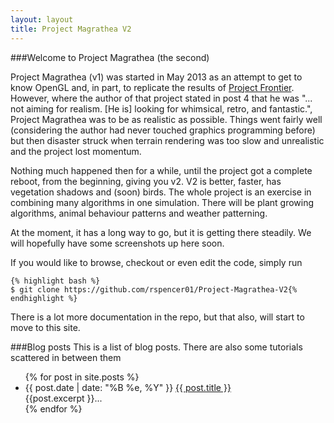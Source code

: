 ```yaml
---
layout: layout
title: Project Magrathea V2
---
```


###<a name="welcome-to-github-pages" class="anchor" href="#welcome-to-github-pages"><span class="octicon octicon-link"></span></a>Welcome to Project Magrathea (the second)

Project Magrathea (v1) was started in May 2013 as an attempt to get to know OpenGL and, in part, to replicate the results of [Project Frontier][1].  However, where the author of that project stated in post 4 that he was "... not aiming for realism. [He is] looking for whimsical, retro, and fantastic.", Project Magrathea was to be as realistic as possible.  Things went fairly well (considering the author had never touched graphics programming before) but then disaster struck when terrain rendering was too slow and unrealistic and the project lost momentum.

Nothing much happened then for a while, until the project got a complete reboot, from the beginning, giving you v2.  V2 is better, faster, has vegetation shadows and (soon) birds.  The whole project is an exercise in combining many algorithms in one simulation.  There will be plant growing algorithms, animal behaviour patterns and weather patterning.

At the moment, it has a long way to go, but it is getting there steadily.  We will hopefully have some screenshots up here soon.

If you would like to browse, checkout or even edit the code, simply run

    {% highlight bash %}
    $ git clone https://github.com/rspencer01/Project-Magrathea-V2{% endhighlight %}

There is a lot more documentation in the repo, but that also, will start to move to this site.

###Blog posts
This is a list of blog posts.  There are also some tutorials scattered in between them
<ul>
  {% for post in site.posts %}
  <li>
    <span>{{ post.date | date: "%B %e, %Y" }}</span> <a href="http://rspencer01.github.io/Project-Magrathea-V2{{ post.url }}">{{ post.title }}</a>
	  <div class="post-excerpt">
		{{post.excerpt }}...
    </div>
  </li>
  {% endfor %}
</ul>

[1]: http://www.shamusyoung.com/twentysidedtale/?p=11874
